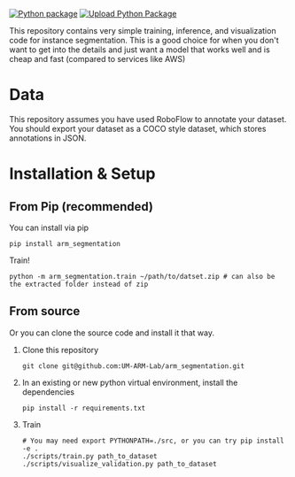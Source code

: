[![Python package](https://github.com/UM-ARM-Lab/arm_segmentation/actions/workflows/python-package.yml/badge.svg)](https://github.com/UM-ARM-Lab/arm_segmentation/actions/workflows/python-package.yml)
[![Upload Python Package](https://github.com/UM-ARM-Lab/arm_segmentation/actions/workflows/python-publish.yml/badge.svg)](https://github.com/UM-ARM-Lab/arm_segmentation/actions/workflows/python-publish.yml)

This repository contains very simple training, inference, and visualization code for instance segmentation.
This is a good choice for when you don't want to get into the details and just want a model that works well and is cheap
and fast (compared to services like AWS)

# Data

This repository assumes you have used RoboFlow to annotate your dataset.
You should export your dataset as a COCO style dataset, which stores annotations in JSON.

# Installation & Setup

## From Pip (recommended)
You can install via pip
```
pip install arm_segmentation
```

Train!
```
python -m arm_segmentation.train ~/path/to/datset.zip # can also be the extracted folder instead of zip
```

## From source

Or you can clone the source code and install it that way.

1. Clone this repository
   ```
   git clone git@github.com:UM-ARM-Lab/arm_segmentation.git
   ```
2. In an existing or new python virtual environment, install the dependencies
    ```
    pip install -r requirements.txt
    ```
3. Train
    ```
    # You may need export PYTHONPATH=./src, or you can try pip install -e .
    ./scripts/train.py path_to_dataset
    ./scripts/visualize_validation.py path_to_dataset
   ```
